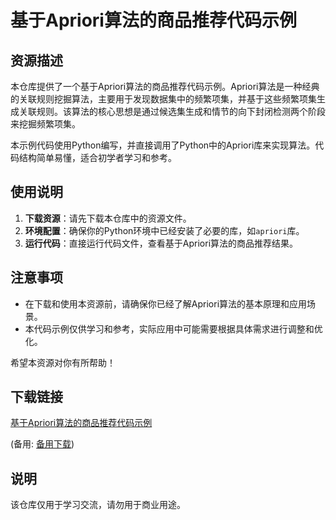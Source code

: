 # 基于Apriori算法的商品推荐代码示例

## 资源描述

本仓库提供了一个基于Apriori算法的商品推荐代码示例。Apriori算法是一种经典的关联规则挖掘算法，主要用于发现数据集中的频繁项集，并基于这些频繁项集生成关联规则。该算法的核心思想是通过候选集生成和情节的向下封闭检测两个阶段来挖掘频繁项集。

本示例代码使用Python编写，并直接调用了Python中的Apriori库来实现算法。代码结构简单易懂，适合初学者学习和参考。

## 使用说明

1. **下载资源**：请先下载本仓库中的资源文件。
2. **环境配置**：确保你的Python环境中已经安装了必要的库，如`apriori`库。
3. **运行代码**：直接运行代码文件，查看基于Apriori算法的商品推荐结果。

## 注意事项

- 在下载和使用本资源前，请确保你已经了解Apriori算法的基本原理和应用场景。
- 本代码示例仅供学习和参考，实际应用中可能需要根据具体需求进行调整和优化。

希望本资源对你有所帮助！

## 下载链接
[基于Apriori算法的商品推荐代码示例](https://pan.quark.cn/s/50df27b9ebc3) 

(备用: [备用下载](https://pan.baidu.com/s/1_rzstqZmGox1f_BDSwZu3Q?pwd=1234))

## 说明

该仓库仅用于学习交流，请勿用于商业用途。
